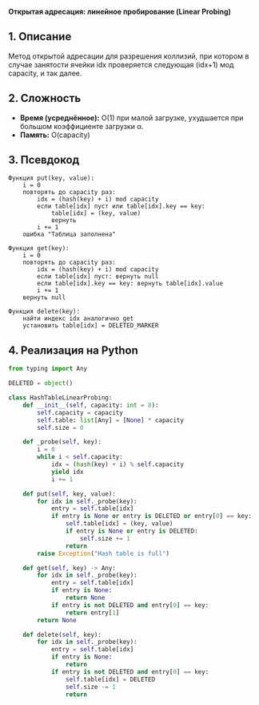 **Открытая адресация: линейное пробирование (Linear Probing)**

## 1. Описание
Метод открытой адресации для разрешения коллизий, при котором в случае занятости ячейки idx проверяется следующая (idx+1) мод capacity, и так далее.

## 2. Сложность
- **Время (усреднённое):** O(1) при малой загрузке, ухудшается при большом коэффициенте загрузки α.
- **Память:** O(capacity)

## 3. Псевдокод
```text
Функция put(key, value):
    i = 0
    повторять до capacity раз:
        idx = (hash(key) + i) mod capacity
        если table[idx] пуст или table[idx].key == key:
            table[idx] = (key, value)
            вернуть
        i += 1
    ошибка "Таблица заполнена"

Функция get(key):
    i = 0
    повторять до capacity раз:
        idx = (hash(key) + i) mod capacity
        если table[idx] пуст: вернуть null
        если table[idx].key == key: вернуть table[idx].value
        i += 1
    вернуть null

Функция delete(key):
    найти индекс idx аналогично get
    установить table[idx] = DELETED_MARKER
```

## 4. Реализация на Python
```python
from typing import Any

DELETED = object()

class HashTableLinearProbing:
    def __init__(self, capacity: int = 8):
        self.capacity = capacity
        self.table: list[Any] = [None] * capacity
        self.size = 0

    def _probe(self, key):
        i = 0
        while i < self.capacity:
            idx = (hash(key) + i) % self.capacity
            yield idx
            i += 1

    def put(self, key, value):
        for idx in self._probe(key):
            entry = self.table[idx]
            if entry is None or entry is DELETED or entry[0] == key:
                self.table[idx] = (key, value)
                if entry is None or entry is DELETED:
                    self.size += 1
                return
        raise Exception("Hash table is full")

    def get(self, key) -> Any:
        for idx in self._probe(key):
            entry = self.table[idx]
            if entry is None:
                return None
            if entry is not DELETED and entry[0] == key:
                return entry[1]
        return None

    def delete(self, key):
        for idx in self._probe(key):
            entry = self.table[idx]
            if entry is None:
                return
            if entry is not DELETED and entry[0] == key:
                self.table[idx] = DELETED
                self.size -= 1
                return
```

